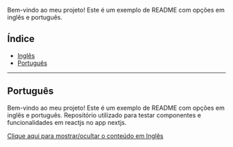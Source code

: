 Bem-vindo ao meu projeto! Este é um exemplo de README com opções em inglês e português.

## Índice
- [Inglês](#english)
- [Português](#portuguese)

---
<a name="portuguese"></a>
## Português

Bem-vindo ao meu projeto! Este é um exemplo de README com opções em inglês e português.
Repositório utilizado para testar componentes e funcionalidades em reactjs no app nextjs.

<span id="english-content" style="display: none;">

<a name="english"></a>
## English

Welcome to my project! This is an example README with options in English and Portuguese.
Repository used to test reactjs components and features in the nextjs app.

</span>
<a href="javascript:toggleContent('english-content');">Clique aqui para mostrar/ocultar o conteúdo em Inglês</a>

<script>
function toggleContent(elementId) {
    var content = document.getElementById(elementId);
    if (content.style.display === "none") {
        content.style.display = "block";
    } else {
        content.style.display = "none";
    }
}
</script>

